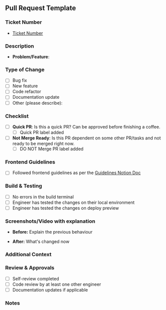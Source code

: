 ## Pull Request Template

### Ticket Number

<!-- Please link to the relevant ticket or issue number: -->

- [Ticket Number](link-to-ticket)

### Description

<!-- Briefly describe the problem this PR addresses or the feature added: -->

- **Problem/Feature**:

### Type of Change

<!-- Please delete options that are not relevant: -->

- [ ] Bug fix
- [ ] New feature
- [ ] Code refactor
- [ ] Documentation update
- [ ] Other (please describe):

### Checklist

- [ ] **Quick PR**: Is this a quick PR? Can be approved before finishing a coffee.
  - [ ] Quick PR label added
- [ ] **Not Merge Ready**: Is this PR dependent on some other PR/tasks and not ready to be merged right now.
  - [ ] DO NOT Merge PR label added

### Frontend Guidelines

<!-- Ensure all frontend guidelines are met as per the guidelines Notion doc: -->

- [ ] Followed frontend guidelines as per the [Guidelines Notion Doc](https://www.notion.so/pushprotocol/Frontend-dApp-Guidelines-1d7806ae3d9e4569a340b563dcd0536c)

### Build & Testing

- [ ] No errors in the build terminal
- [ ] Engineer has tested the changes on their local environment
- [ ] Engineer has tested the changes on deploy preview

### Screenshots/Video with explanation

<!-- If applicable, add screenshots to help explain your changes: -->

- **Before:** Explain the previous behaviour

- **After:** What's changed now

### Additional Context

<!-- Add any other context or information that reviewers might need: -->

### Review & Approvals

- [ ] Self-review completed
- [ ] Code review by at least one other engineer
- [ ] Documentation updates if applicable

### Notes

<!-- Any other relevant information or comments: -->
